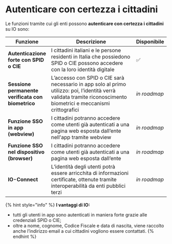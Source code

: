# Autenticare con certezza i cittadini

Le funzioni tramite cui gli enti possono **autenticare con certezza i cittadini** su IO sono:&#x20;

<table><thead><tr><th>Funzione</th><th width="385.3333333333333">Descrizione</th><th>Disponibile</th></tr></thead><tbody><tr><td><strong>Autenticazione forte con SPID o CIE</strong></td><td>I cittadini italiani e le persone residenti in Italia che possiedono SPID o CIE possono accedere con la loro identità digitale</td><td>✅</td></tr><tr><td><strong>Sessione permanente verificata con biometrico</strong></td><td>L’accesso con SPID o CIE sarà necessario in app solo al primo utilizzo: poi, l’identità verrà validata tramite riconoscimento biometrici e meccanismi crittografici</td><td><em>in roadmap</em></td></tr><tr><td><strong>Funzione SSO in app (webview)</strong></td><td>I cittadini potranno accedere come utenti già autenticati a una pagina web esposta dall’ente nell'app tramite webview</td><td><em>in roadmap</em></td></tr><tr><td><strong>Funzione SSO nel dispositivo (browser)</strong></td><td>I cittadini potranno accedere come utenti già autenticati a una pagina web esposta dall’ente</td><td><em>in roadmap</em></td></tr><tr><td><strong>IO-Connect</strong></td><td>L’identità degli utenti potrà essere arricchita di informazioni certificate, ottenute tramite interoperabilità da enti pubblici terzi</td><td><em>in roadmap</em></td></tr></tbody></table>

{% hint style="info" %}
**I vantaggi di IO:**

* tutti gli utenti in app sono autenticati in maniera forte grazie alle credenziali SPID o CIE;&#x20;
* oltre a nome, cognome, Codice Fiscale e data di nascita, viene raccolto anche l’indirizzo email a cui cittadini vogliono essere contattati.&#x20;
{% endhint %}
